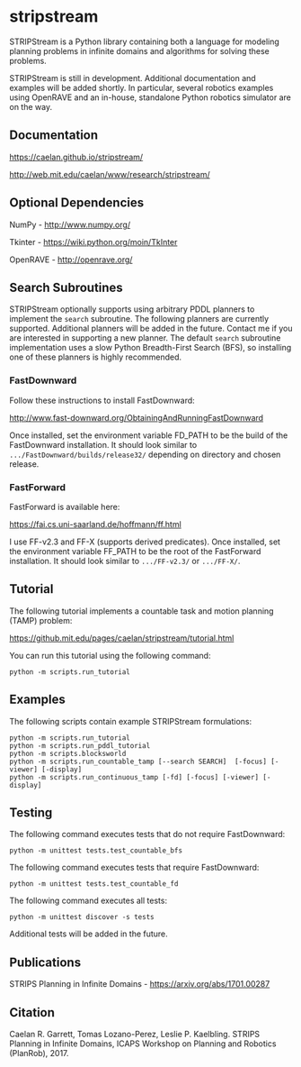 # stripstream

STRIPStream is a Python library containing both a language for modeling planning problems in infinite domains and algorithms for solving these problems.

STRIPStream is still in development. Additional documentation and examples will be added shortly. In particular, several robotics examples using OpenRAVE and an in-house, standalone Python robotics simulator are on the way.

## Documentation

https://caelan.github.io/stripstream/

http://web.mit.edu/caelan/www/research/stripstream/

## Optional Dependencies

NumPy - http://www.numpy.org/

Tkinter - https://wiki.python.org/moin/TkInter

OpenRAVE - http://openrave.org/

## Search Subroutines

STRIPStream optionally supports using arbitrary PDDL planners to implement the ```search``` subroutine. The following planners are currently supported. Additional planners will be added in the future. Contact me if you are interested in supporting a new planner. The default ```search``` subroutine implementation uses a slow Python Breadth-First Search (BFS), so installing one of these planners is highly recommended.

### FastDownward

Follow these instructions to install FastDownward: 

http://www.fast-downward.org/ObtainingAndRunningFastDownward

Once installed, set the environment variable FD_PATH to be the build of the FastDownward installation.
It should look similar to ```.../FastDownward/builds/release32/``` depending on directory and chosen release.

### FastForward

FastForward is available here:

https://fai.cs.uni-saarland.de/hoffmann/ff.html

I use FF-v2.3 and FF-X (supports derived predicates). Once installed, set the environment variable FF_PATH to be the root of the FastForward installation.
It should look similar to ```.../FF-v2.3/``` or ```.../FF-X/```.

## Tutorial

The following tutorial implements a countable task and motion planning (TAMP) problem:

https://github.mit.edu/pages/caelan/stripstream/tutorial.html

You can run this tutorial using the following command:

```python -m scripts.run_tutorial```

## Examples

The following scripts contain example STRIPStream formulations:

```
python -m scripts.run_tutorial
python -m scripts.run_pddl_tutorial
python -m scripts.blocksworld
python -m scripts.run_countable_tamp [--search SEARCH]  [-focus] [-viewer] [-display]
python -m scripts.run_continuous_tamp [-fd] [-focus] [-viewer] [-display]
```

## Testing

The following command executes tests that do not require FastDownward:

```python -m unittest tests.test_countable_bfs```

The following command executes tests that require FastDownward:

```python -m unittest tests.test_countable_fd```

The following command executes all tests:

```python -m unittest discover -s tests```

Additional tests will be added in the future.

## Publications

STRIPS Planning in Infinite Domains - https://arxiv.org/abs/1701.00287

## Citation

Caelan R. Garrett, Tomas Lozano-Perez, Leslie P. Kaelbling. STRIPS Planning in Infinite Domains, ICAPS Workshop on Planning and Robotics (PlanRob), 2017.
